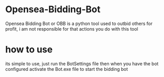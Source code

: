 # Opensea-Bidding-Bot
Opensea Bidding Bot or OBB is a python tool used to outbid others for profit, i am not responsible for that actions you do with this tool

# how to use
its simple to use, just run the BotSettings file then when you have the bot configured activate the Bot.exe file to start the bidding bot
